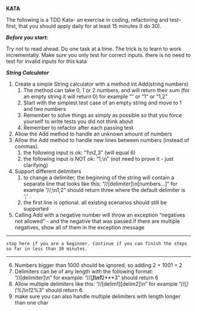 **KATA**

The following is a TDD Kata- an exercise in coding, refactoring and test-first, that you should apply daily for at least 15 minutes (I do 30).

***Before you start:***
 
Try not to read ahead.
Do one task at a time. The trick is to learn to work incrementally.
Make sure you only test for correct inputs. there is no need to test for invalid inputs for this kata

***String Calculator***

 1. Create a simple String calculator with a method int Add(string numbers)
    1. The method can take 0, 1 or 2 numbers, and will return their sum (for an empty string it will return 0) for example “” or “1” or “1,2”
    2. Start with the simplest test case of an empty string and move to 1 and two numbers
    3. Remember to solve things as simply as possible so that you force yourself to write tests you did not think about
    4. Remember to refactor after each passing test
 2. Allow the Add method to handle an unknown amount of numbers
 3. Allow the Add method to handle new lines between numbers (instead of commas).
    1. the following input is ok:  “1\n2,3”  (will equal 6)
    2. the following input is NOT ok:  “1,\n” (not need to prove it - just clarifying)
 4. Support different delimiters
    1. to change a delimiter, the beginning of the string will contain a separate line that looks like this:   “//[delimiter]\n[numbers…]” for example “//;\n1;2” should return three where the default delimiter is ‘;’ .
    2. the first line is optional. all existing scenarios should still be supported
 5. Calling Add with a negative number will throw an exception “negatives not allowed” - and the negative that was passed.if there are multiple negatives, show all of them in the exception message
- - - - 
`stop here if you are a beginner. Continue if you can finish the steps so far in less than 30 minutes.`
- - - -

 6. Numbers bigger than 1000 should be ignored, so adding 2 + 1001  = 2
 7. Delimiters can be of any length with the following format:  “//[delimiter]\n” for example: “//[***]\n1***2***3” should return 6
 8. Allow multiple delimiters like this:  “//[delim1][delim2]\n” for example “//[*][%]\n1*2%3” should return 6.
 9. make sure you can also handle multiple delimiters with length longer than one char
